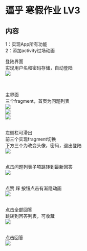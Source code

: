 
逼乎 寒假作业 LV3
======
内容
------
1：实现App所有功能<br>
2：添加activity过场动画<br>

登陆界面<br>
实现用户名和密码存储，自动登陆<br>
![](http://p53yx1ia4.bkt.clouddn.com/Login.png)<br>
<br>
<br>

主界面<br>
三个fragment，首页为问题列表<br>
![](http://p53yx1ia4.bkt.clouddn.com/main.png)<br>
![](http://p53yx1ia4.bkt.clouddn.com/quiz.png)<br>
![](http://p53yx1ia4.bkt.clouddn.com/cllect.png)<br><br>

左侧栏可滑出<br>
前三个实现fragment切换<br>
下方三个为改变头像，密码，退出登陆<br>
![](http://p53yx1ia4.bkt.clouddn.com/left.png)<br><br>

点击问题列表子项跳转到最新回答<br>
![](http://p53yx1ia4.bkt.clouddn.com/spe.png)<br><br>

点赞 踩 按钮点击有渐隐动画<br>
![](http://p53yx1ia4.bkt.clouddn.com/spe_.png)<br><br>

点击全部回答<br>
跳转到回答列表，可收藏<br>
![](http://p53yx1ia4.bkt.clouddn.com/answerlist.png)<br><br>

点击回答<br>
![](http://p53yx1ia4.bkt.clouddn.com/answer.png)<br>

